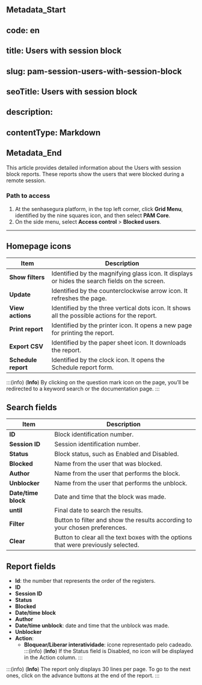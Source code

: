 ## Metadata_Start 
## code: en
## title: Users with session block 
## slug: pam-session-users-with-session-block 
## seoTitle: Users with session block 
## description:  
## contentType: Markdown 
## Metadata_End
This article provides detailed information about the Users with session block reports. These reports show the users that were blocked during a remote session.

### Path to access

1. At the senhasegura platform, in the top left corner, click **Grid Menu**, identified by the nine squares icon, and then select **PAM Core**.
2. On the side menu, select **Access control** > **Blocked users**.
---

## Homepage icons

| **Item**| **Description**|
|-----|-----|
| **Show filters**| Identified by the magnifying glass icon. It displays or hides the search fields on the screen.|
| **Update**| Identified by the counterclockwise arrow icon. It refreshes the page.|
| **View actions**| Identified by the three vertical dots icon. It shows all the possible actions for the report.|
| **Print report**| Identified by the printer icon. It opens a new page for printing the report.|
| **Export CSV**| Identified by the paper sheet icon. It downloads the report.|
| **Schedule report** | Identified by the clock icon. It opens the Schedule report form.|

:::(info) (**Info**)
By clicking on the question mark icon on the page, you’ll be redirected to a keyword search or the documentation page.
:::

## Search fields

| **Item**| **Description**|
|------|------|
| **ID**| Block identification number.|
| **Session ID**| Session identification number.|
| **Status**| Block status, such as Enabled and Disabled.|
| **Blocked**| Name from the user that was blocked.|
| **Author**| Name from the user that performs the block.|
| **Unblocker**| Name from the user that performs the unblock.|
| **Date/time block** | Date and time that the block was made.|
| **until**| Final date to search the results.|
| **Filter**| Button to filter and show the results according to your chosen preferences. |
| **Clear**| Button to clear all the text boxes with the options that were previously selected. |


## Report fields

* **Id**: the number that represents the order of the registers.
* **ID**
* **Session ID**
* **Status**
* **Blocked**
* **Date/time block**
* **Author**
* **Date/time unblock**: date and time that the unblock was made.
* **Unblocker**
* **Action**:
    * **Bloquear/Liberar interatividade**: ícone representado pelo cadeado.
    :::(info) (**Info**)
    If the Status field is Disabled, no icon will be displayed in the Action column.
    :::

:::(info) (**Info**)
The report only displays 30 lines per page. To go to the next ones, click on the advance buttons at the end of the report.
:::
